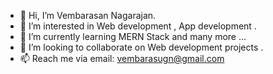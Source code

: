 - 👋 Hi, I’m Vembarasan Nagarajan.
- 👀 I’m interested in Web development , App development .
- 🌱 I’m currently learning MERN Stack and many more ...
- 💞️ I’m looking to collaborate on Web development projects .
- 📫 Reach me via email: vembarasugn@gmail.com


